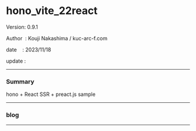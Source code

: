 ﻿# hono_vite_22react

 Version: 0.9.1

 Author  : Kouji Nakashima / kuc-arc-f.com

 date    : 2023/11/18

 update  :

***
### Summary

hono + React SSR + preact.js sample


***
### blog 


***

